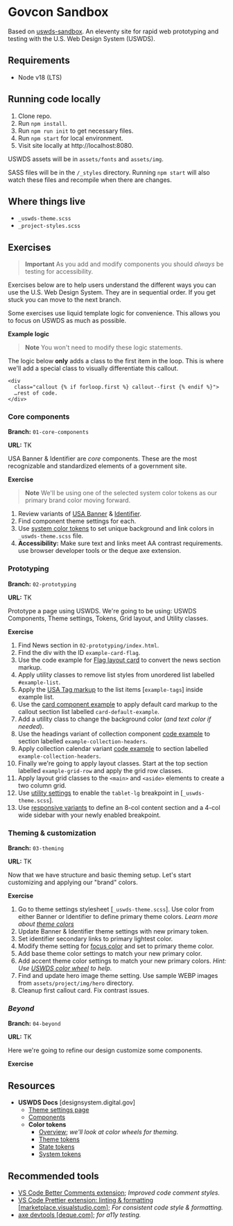 # Govcon Sandbox

Based on [uswds-sandbox](https://github.com/uswds/uswds-sandbox). An eleventy site for rapid web prototyping and testing with the U.S. Web Design System (USWDS).

## Requirements

- Node v18 (LTS)

## Running code locally

1. Clone repo.
1. Run `npm install`.
1. Run `npm run init` to get necessary files.
1. Run `npm start` for local environment.
1. Visit site locally at http://localhost:8080.

USWDS assets will be in `assets/fonts` and `assets/img`.

SASS files will be in the `/_styles` directory. Running `npm start` will also watch these files and recompile when there are changes.

## Where things live

- `_uswds-theme.scss`
- `_project-styles.scss`

## Exercises

> **Important**
> As you add and modify components you should _always_ be testing for accessibility.

Exercises below are to help users understand the different ways you can use the U.S. Web Design System. They are in sequential order. If you get stuck you can move to the next branch.

Some exercises use liquid template logic for convenience. This allows you to focus on USWDS as much as possible.

**Example logic**

> **Note**
> You won't need to modify these logic statements.

The logic below **only** adds a class to the first item in the loop. This is where we'll add a special class to visually differentiate this callout.

```liquid
<div
  class="callout {% if forloop.first %} callout--first {% endif %}">
  …rest of code.
</div>
```

### Core components

**Branch:** `01-core-components`

**URL:** TK

USA Banner & Identifier are _core_ components. These are the most recognizable and standardized elements of a government site.

**Exercise**

> **Note**
> We'll be using one of the selected system color tokens as our primary brand color moving forward.

1. Review variants of [USA Banner](https://designsystem.digital.gov/components/banner/) & [Identifier](https://designsystem.digital.gov/components/identifier/).
1. Find component theme settings for each.
1. Use [system color tokens](https://designsystem.digital.gov/colors/system) to set unique background and link colors in `_uswds-theme.scss` file.
1. **Accessibility:** Make sure text and links meet AA contrast requirements. use browser developer tools or the deque axe extension.

### Prototyping

**Branch:** `02-prototyping`

**URL:** TK

Prototype a page using USWDS. We're going to be using: USWDS Components, Theme settings, Tokens, Grid layout, and Utility classes.

**Exercise**

1. Find News section in `02-prototyping/index.html`.
1. Find the div with the ID `example-card-flag`.
1. Use the code example for [Flag layout card](https://designsystem.digital.gov/components/card/#flag-layout-card) to convert the news section markup.
1. Apply utility classes to remove list styles from unordered list labelled `#example-list`.
1. Apply the [USA Tag markup](https://designsystem.digital.gov/components/tag/#component-code) to the list items [`example-tags`] inside example list.
1. Use the [card component example](https://designsystem.digital.gov/components/tag/#component-code) to apply default card markup to the callout section list labelled `card-default-example`.
1. Add a utility class to change the background color (_and text color if needed_).
1. Use the headings variant of collection component [code example](https://designsystem.digital.gov/components/collection/#component-code) to section labelled `example-collection-headers`.
1. Apply collection calendar variant [code example](https://designsystem.digital.gov/components/collection/#component-code) to section labelled `example-collection-headers`.
1. Finally we're going to apply layout classes. Start at the top section labelled `example-grid-row` and apply the grid row classes.
1. Apply layout grid classes to the `<main>` and `<aside>` elements to create a two column grid.
1. Use [utility settings](https://designsystem.digital.gov/utilities/layout-grid/#utilities-settings) to enable the `tablet-lg` breakpoint in [`_uswds-theme.scss`].
1. Use [responsive variants](https://designsystem.digital.gov/utilities/layout-grid/#responsive-variants-2) to define an 8-col content section and a 4-col wide sidebar with your newly enabled breakpoint.

### Theming & customization

**Branch:** `03-theming`

**URL:** TK

Now that we have structure and basic theming setup. Let's start customizing and applying our "brand" colors.

**Exercise**

1. Go to theme settings stylesheet [`_uswds-theme.scss`]. Use color from either Banner or Identifier to define primary theme colors. _Learn more about [theme colors](https://designsystem.digital.gov/colors/theme)_
1. Update Banner & Identifier theme settings with new primary token.
1. Set identifier secondary links to primary lightest color.
1. Modify theme setting for [focus color](https://designsystem.digital.gov/documentation/settings/#general-settings) and set to primary theme color.
1. Add base theme color settings to match your new primary color.
1. Add accent theme color settings to match your new primary colors. _Hint: Use [USWDS color wheel](https://designsystem.digital.gov/design-tokens/color/overview/#uswds-color-wheels) to help_.
1. Find and update hero image theme setting. Use sample WEBP images from `assets/project/img/hero` directory.
1. Cleanup first callout card. Fix contrast issues.

### _Beyond_

**Branch:** `04-beyond`

**URL:** TK

Here we're going to refine our design customize some components.

**Exercise**

## Resources

- **USWDS Docs** [designsystem.digital.gov]
  - [Theme settings page](https://designsystem.digital.gov/documentation/settings)
  - [Components](https://designsystem.digital.gov/components)
  - **Color tokens**
    - [Overview](https://designsystem.digital.gov/colors); _we'll look at color wheels for theming._
    - [Theme tokens](https://designsystem.digital.gov/colors/theme)
    - [State tokens](https://designsystem.digital.gov/colors/state)
    - [System tokens](https://designsystem.digital.gov/colors/system)

## Recommended tools

- [VS Code Better Comments extension](https://marketplace.visualstudio.com/items?itemName=aaron-bond.better-comments); _Improved code comment styles._
- [VS Code Prettier extension: linting & formatting [marketplace.visualstudio.com]](https://marketplace.visualstudio.com/items?itemName=esbenp.prettier-vscode); _For consistent code style & formatting._
- [axe devtools [deque.com]](https://www.deque.com/axe/browser-extensions/); _for a11y testing._
